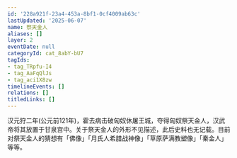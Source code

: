 ```yaml
---
id: '228a921f-23a4-453a-8bf1-0cf4009ab63c'
lastUpdated: '2025-06-07'
name: 祭天金人
aliases: []
layer: 2
eventDate: null
categoryId: cat_8abY-bU7
tagIds:
- tag_TRpfu-I4
- tag_AaFqQlJs
- tag_aci1X8zw
timelineEvents: []
relations: []
titledLinks: []
---
```

汉元狩二年(公元前121年)，霍去病击破匈奴休屠王城，夺得匈奴祭天金人，汉武帝将其放置于甘泉宫中。关于祭天金人的外形不见描述，此后史料也无记载。目前对祭天金人的猜想有「佛像」「月氏人希腊战神像」「草原萨满教塑像」「秦金人」等等。
